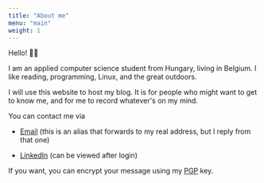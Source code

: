 ```yaml
---
title: "About me"
menu: "main"
weight: 1
---
```


Hello! 👋🏻

I am an applied computer science student from Hungary, living in Belgium. I like reading,
programming, Linux, and the great outdoors. 

I will use this website to host my blog. It is for people who might want to get to know me, and for 
me to record whatever's on my mind.

You can contact me via
 - [Email](mailto:levente.blog.p9ovf@slmail.me) (this is an alias that forwards to my real address, but I reply from that one) 
 
 - [LinkedIn](https://www.linkedin.com/in/leventekataipal/) (can be viewed after login)
  
If you want, you can encrypt your message using my [PGP](https://levente.blog/pgp) key.

